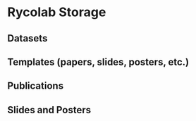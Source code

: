 # Rycolab Storage

## Datasets

## Templates (papers, slides, posters, etc.)

## Publications

## Slides and Posters


